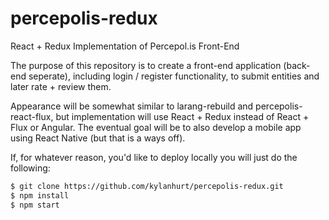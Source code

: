 # percepolis-redux
React + Redux Implementation of Percepol.is Front-End

The purpose of this repository is to create a front-end application (back-end seperate), including login / register functionality, to submit entities and later rate + review them.

Appearance will be somewhat similar to larang-rebuild and percepolis-react-flux, but implementation will use React + Redux instead of React + Flux or Angular. The eventual goal will be to also develop a mobile app using React Native (but that is a ways off).

If, for whatever reason, you'd like to deploy locally you will just do the following:  

```sh
$ git clone https://github.com/kylanhurt/percepolis-redux.git
$ npm install
$ npm start
